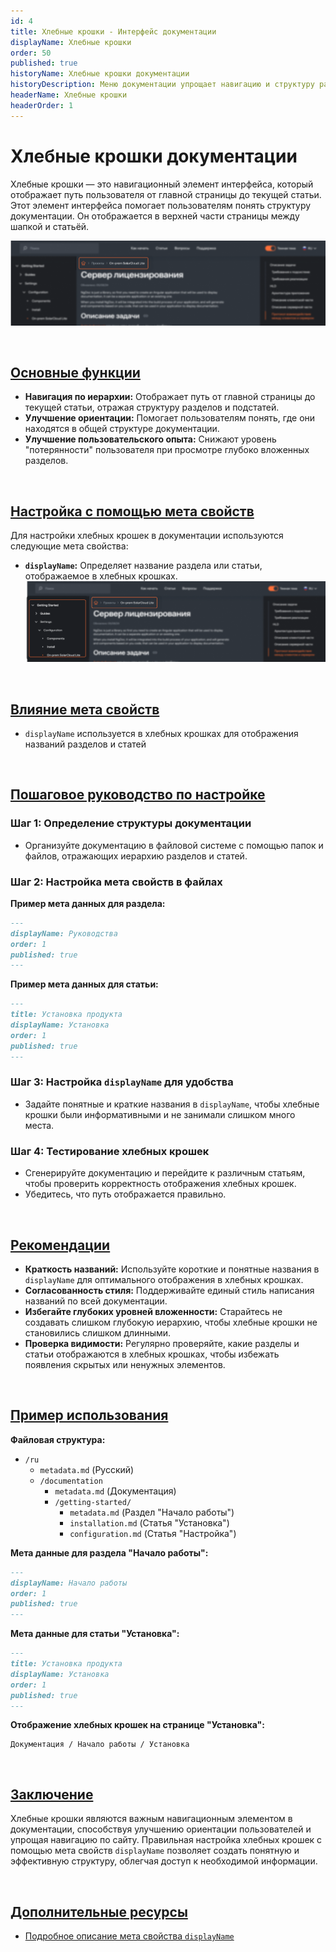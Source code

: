 ```yaml
---
id: 4
title: Хлебные крошки - Интерфейс документации
displayName: Хлебные крошки
order: 50
published: true
historyName: Хлебные крошки документации
historyDescription: Меню документации упрощает навигацию и структуру разделов с помощью мета свойств `displayName`, `order`, `published`.
headerName: Хлебные крошки
headerOrder: 1
---
```


# Хлебные крошки документации

Хлебные крошки — это навигационный элемент интерфейса, который отображает путь пользователя от главной страницы до текущей статьи. Этот элемент интерфейса
помогает пользователям понять структуру документации. Он отображается в верхней части страницы между шапкой и статьёй.

![Хлебные крошки](https://raw.githubusercontent.com/SolarSpaceTech/product-documentation-content/refs/heads/main/ru/markdown/images/breadcrumbs.png)

<br/>

## [Основные функции](basic-functions)

- **Навигация по иерархии:** Отображает путь от главной страницы до текущей статьи, отражая структуру разделов и подстатей.
- **Улучшение ориентации:** Помогает пользователям понять, где они находятся в общей структуре документации.
- **Улучшение пользовательского опыта:** Снижают уровень "потерянности" пользователя при просмотре глубоко вложенных разделов.

<br/>

## [Настройка с помощью мета свойств](customization-using-meta-properties)

Для настройки хлебных крошек в документации используются следующие мета свойства:

- **`displayName`:** Определяет название раздела или статьи, отображаемое в хлебных крошках.
  ![Влияние cвойства displayName](https://raw.githubusercontent.com/SolarSpaceTech/product-documentation-content/refs/heads/main/ru/markdown/images/display-name.png)

<br/>

## [Влияние мета свойств](impact-of-meta-properties)

- `displayName` используется в хлебных крошках для отображения названий разделов и статей

<br/>

## [Пошаговое руководство по настройке](step-by-step-setup-guide)

### Шаг 1: Определение структуры документации

- Организуйте документацию в файловой системе с помощью папок и файлов, отражающих иерархию разделов и статей.

### Шаг 2: Настройка мета свойств в файлах

**Пример мета данных для раздела:**

```md
---
displayName: Руководства
order: 1
published: true
---
```

**Пример мета данных для статьи:**

```md
---
title: Установка продукта
displayName: Установка
order: 1
published: true
---
```

### Шаг 3: Настройка `displayName` для удобства

- Задайте понятные и краткие названия в `displayName`, чтобы хлебные крошки были информативными и не занимали слишком много места.

### Шаг 4: Тестирование хлебных крошек

- Сгенерируйте документацию и перейдите к различным статьям, чтобы проверить корректность отображения хлебных крошек.
- Убедитесь, что путь отображается правильно.

<br/>

## [Рекомендации](recommendations)

- **Краткость названий:** Используйте короткие и понятные названия в `displayName` для оптимального отображения в хлебных крошках.
- **Согласованность стиля:** Поддерживайте единый стиль написания названий по всей документации.
- **Избегайте глубоких уровней вложенности:** Старайтесь не создавать слишком глубокую иерархию, чтобы хлебные крошки не становились слишком длинными.
- **Проверка видимости:** Регулярно проверяйте, какие разделы и статьи отображаются в хлебных крошках, чтобы избежать появления скрытых или ненужных элементов.

<br/>

## [Пример использования](examples)

**Файловая структура:**

- `/ru`
  - `metadata.md` (Русский)
  - `/documentation`
    - `metadata.md` (Документация)
    - `/getting-started/`
      - `metadata.md` (Раздел "Начало работы")
      - `installation.md` (Статья "Установка")
      - `configuration.md` (Статья "Настройка")

**Мета данные для раздела "Начало работы":**

```md
---
displayName: Начало работы
order: 1
published: true
---
```

**Мета данные для статьи "Установка":**

```md
---
title: Установка продукта
displayName: Установка
order: 1
published: true
---
```

**Отображение хлебных крошек на странице "Установка":**

```
Документация / Начало работы / Установка
```

<br/>

## [Заключение](conclusion)

Хлебные крошки являются важным навигационным элементом в документации, способствуя улучшению ориентации пользователей и упрощая навигацию по сайту. Правильная
настройка хлебных крошек с помощью мета свойств `displayName` позволяет создать понятную и эффективную структуру, облегчая доступ к необходимой информации.

<br/>

## [Дополнительные ресурсы](additional-resources)

- [Подробное описание мета свойства `displayName`]([37])
